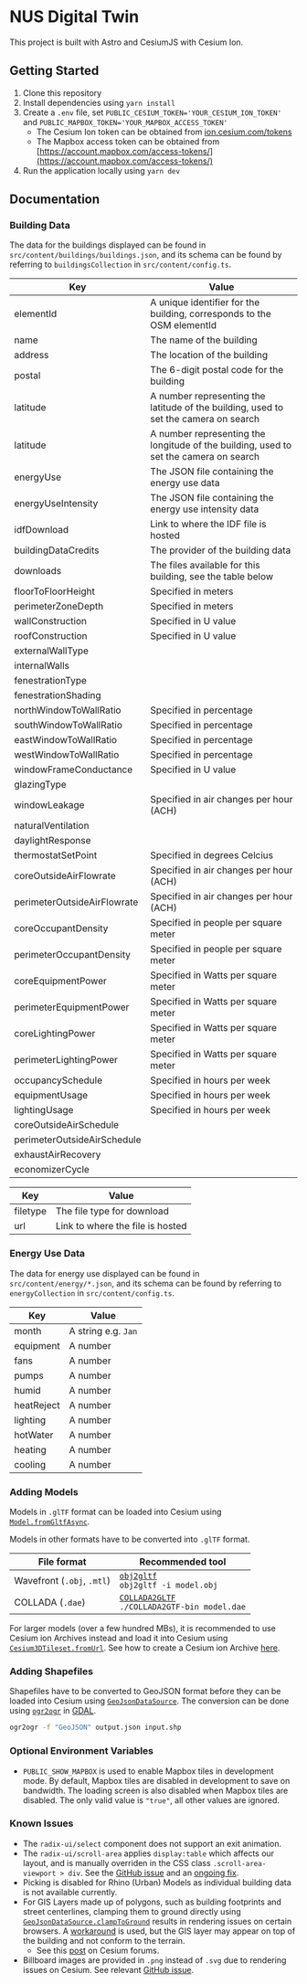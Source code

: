 # NUS Digital Twin

This project is built with Astro and CesiumJS with Cesium Ion.

## Getting Started

1. Clone this repository
2. Install dependencies using `yarn install`
3. Create a `.env` file, set `PUBLIC_CESIUM_TOKEN='YOUR_CESIUM_ION_TOKEN'` and `PUBLIC_MAPBOX_TOKEN='YOUR_MAPBOX_ACCESS_TOKEN'`
   - The Cesium Ion token can be obtained from [ion.cesium.com/tokens](https://ion.cesium.com/tokens)
   - The Mapbox access token can be obtained from [https://account.mapbox.com/access-tokens/](https://account.mapbox.com/access-tokens/)
4. Run the application locally using `yarn dev`

## Documentation

### Building Data

The data for the buildings displayed can be found in `src/content/buildings/buildings.json`, and its schema can be found by referring to `buildingsCollection` in `src/content/config.ts`.

| Key                         | Value                                                                                 |
| --------------------------- | ------------------------------------------------------------------------------------- |
| elementId                   | A unique identifier for the building, corresponds to the OSM elementId                |
| name                        | The name of the building                                                              |
| address                     | The location of the building                                                          |
| postal                      | The 6-digit postal code for the building                                              |
| latitude                    | A number representing the latitude of the building, used to set the camera on search  |
| latitude                    | A number representing the longitude of the building, used to set the camera on search |
| energyUse                   | The JSON file containing the energy use data                                          |
| energyUseIntensity          | The JSON file containing the energy use intensity data                                |
| idfDownload                 | Link to where the IDF file is hosted                                                  |
| buildingDataCredits         | The provider of the building data                                                     |
| downloads                   | The files available for this building, see the table below                            |
| floorToFloorHeight          | Specified in meters                                                                   |
| perimeterZoneDepth          | Specified in meters                                                                   |
| wallConstruction            | Specified in U value                                                                  |
| roofConstruction            | Specified in U value                                                                  |
| externalWallType            |                                                                                       |
| internalWalls               |                                                                                       |
| fenestrationType            |                                                                                       |
| fenestrationShading         |                                                                                       |
| northWindowToWallRatio      | Specified in percentage                                                               |
| southWindowToWallRatio      | Specified in percentage                                                               |
| eastWindowToWallRatio       | Specified in percentage                                                               |
| westWindowToWallRatio       | Specified in percentage                                                               |
| windowFrameConductance      | Specified in U value                                                                  |
| glazingType                 |                                                                                       |
| windowLeakage               | Specified in air changes per hour (ACH)                                               |
| naturalVentilation          |                                                                                       |
| daylightResponse            |                                                                                       |
| thermostatSetPoint          | Specified in degrees Celcius                                                          |
| coreOutsideAirFlowrate      | Specified in air changes per hour (ACH)                                               |
| perimeterOutsideAirFlowrate | Specified in air changes per hour (ACH)                                               |
| coreOccupantDensity         | Specified in people per square meter                                                  |
| perimeterOccupantDensity    | Specified in people per square meter                                                  |
| coreEquipmentPower          | Specified in Watts per square meter                                                   |
| perimeterEquipmentPower     | Specified in Watts per square meter                                                   |
| coreLightingPower           | Specified in Watts per square meter                                                   |
| perimeterLightingPower      | Specified in Watts per square meter                                                   |
| occupancySchedule           | Specified in hours per week                                                           |
| equipmentUsage              | Specified in hours per week                                                           |
| lightingUsage               | Specified in hours per week                                                           |
| coreOutsideAirSchedule      |                                                                                       |
| perimeterOutsideAirSchedule |                                                                                       |
| exhaustAirRecovery          |                                                                                       |
| economizerCycle             |                                                                                       |

| Key      | Value                            |
| -------- | -------------------------------- |
| filetype | The file type for download       |
| url      | Link to where the file is hosted |

### Energy Use Data

The data for energy use displayed can be found in `src/content/energy/*.json`, and its schema can be found by referring to `energyCollection` in `src/content/config.ts`.

| Key        | Value               |
| ---------- | ------------------- |
| month      | A string e.g. `Jan` |
| equipment  | A number            |
| fans       | A number            |
| pumps      | A number            |
| humid      | A number            |
| heatReject | A number            |
| lighting   | A number            |
| hotWater   | A number            |
| heating    | A number            |
| cooling    | A number            |

### Adding Models

Models in `.glTF` format can be loaded into Cesium using [`Model.fromGltfAsync`](https://cesium.com/learn/ion-sdk/ref-doc/Model.html#.fromGltfAsync).

Models in other formats have to be converted into `.glTF` format.

| File format                | Recommended tool                                                                                |
| -------------------------- | ----------------------------------------------------------------------------------------------- |
| Wavefront (`.obj`, `.mtl`) | [`obj2gltf`](https://github.com/CesiumGS/obj2gltf)<br>`obj2gltf -i model.obj`                   |
| COLLADA (`.dae`)           | [`COLLADA2GLTF`](https://github.com/KhronosGroup/COLLADA2GLTF)<br>`./COLLADA2GTF-bin model.dae` |

For larger models (over a few hundred MBs), it is recommended to use Cesium ion Archives instead and load it into Cesium using [`Cesium3DTileset.fromUrl`](https://cesium.com/learn/ion-sdk/ref-doc/Cesium3DTileset.html#.fromUrl). See how to create a Cesium ion Archive [here](https://cesium.com/learn/ion/cesium-ion-archives-and-exports/).

### Adding Shapefiles

Shapefiles have to be converted to GeoJSON format before they can be loaded into Cesium using [`GeoJsonDataSource`](https://cesium.com/learn/ion-sdk/ref-doc/GeoJsonDataSource.html). The conversion can be done using [`ogr2ogr`](https://gdal.org/programs/ogr2ogr.html) in [GDAL](https://gdal.org/).

```bash
ogr2ogr -f "GeoJSON" output.json input.shp
```

### Optional Environment Variables

- `PUBLIC_SHOW_MAPBOX` is used to enable Mapbox tiles in development mode. By default, Mapbox tiles are disabled in development to save on bandwidth. The loading screen is also disabled when Mapbox tiles are disabled. The only valid value is `"true"`, all other values are ignored.

### Known Issues

- The `radix-ui/select` component does not support an exit animation.
- The `radix-ui/scroll-area` applies `display:table` which affects our layout, and is manually overriden in the CSS class `.scroll-area-viewport > div`. See the [GitHub issue](https://github.com/radix-ui/primitives/issues/926) and an [ongoing fix](https://github.com/radix-ui/primitives/pull/2945).
- Picking is disabled for Rhino (Urban) Models as individual building data is not available currently.
- For GIS Layers made up of polygons, such as building footprints and street centerlines, clamping them to ground directly using [`GeoJsonDataSource.clampToGround`](https://cesium.com/learn/ion-sdk/ref-doc/GeoJsonDataSource.html?classFilter=geojson#.clampToGround) results in rendering issues on certain browsers. A [workaround](https://github.com/City-Syntax/nus-digital-twin/pull/74) is used, but the GIS layer may appear on top of the building and not conform to the terrain.
  - See this [post](https://community.cesium.com/t/macos-driver-bug-for-small-clamp-to-ground-polygons/24277) on Cesium forums.
- Billboard images are provided in `.png` instead of `.svg` due to rendering issues on Cesium. See relevant [GitHub issue](https://github.com/CesiumGS/cesium/issues/4235).
